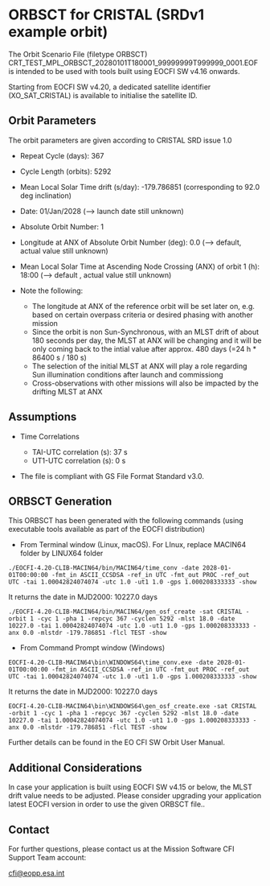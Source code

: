 # ORBSCT for CRISTAL (SRDv1 example orbit)
The Orbit Scenario File (filetype ORBSCT)
CRT_TEST_MPL_ORBSCT_20280101T180001_99999999T999999_0001.EOF
is intended to be used with tools built using EOCFI SW v4.16 onwards.


Starting from EOCFI SW v4.20, a dedicated satellite identifier (XO_SAT_CRISTAL) is available to initialise the satellite ID.

## Orbit Parameters
The orbit parameters are given according to CRISTAL SRD issue 1.0
- Repeat Cycle (days): 367

- Cycle Length (orbits): 5292

- Mean Local Solar Time drift (s/day): -179.786851 (corresponding to 92.0 deg inclination)

- Date: 01/Jan/2028 (--> launch date still unknown)

- Absolute Orbit Number: 1

- Longitude at ANX of Absolute Orbit Number (deg): 0.0 (--> default, actual value still unknown)

- Mean Local Solar Time at Ascending Node Crossing (ANX) of orbit 1 (h): 18:00 (--> default , actual value still unknown)

- Note the following:
    - The longitude at ANX of the reference orbit will be set later on, e.g. based on certain overpass criteria or desired phasing with another mission
    - Since the orbit is non Sun-Synchronous, with an MLST drift of about 180 seconds per day, the MLST at ANX will be changing and it will be only coming back to the intial value after approx. 480 days (=24 h * 86400 s / 180 s)
    - The selection of the initial MLST at ANX will play a role regarding Sun illumination conditions after launch and commissiong
    - Cross-observations with other missions will also be impacted by the drifting MLST at ANX

## Assumptions
- Time Correlations
    - TAI-UTC correlation (s): 37 s
    - UT1-UTC correlation (s): 0 s

- The file is compliant with GS File Format Standard v3.0.

## ORBSCT Generation
This ORBSCT has been generated with the following commands (using executable tools available as part of the EOCFI distribution)

- From Terminal window (Linux, macOS). For LInux, replace MACIN64 folder by LINUX64 folder
```$bash
./EOCFI-4.20-CLIB-MACIN64/bin/MACIN64/time_conv -date 2028-01-01T00:00:00 -fmt_in ASCII_CCSDSA -ref_in UTC -fmt_out PROC -ref_out UTC -tai 1.00042824074074 -utc 1.0 -ut1 1.0 -gps 1.000208333333 -show
```
It returns the date in MJD2000: 10227.0 days
```$bash
./EOCFI-4.20-CLIB-MACIN64/bin/MACIN64/gen_osf_create -sat CRISTAL -orbit 1 -cyc 1 -pha 1 -repcyc 367 -cyclen 5292 -mlst 18.0 -date 10227.0 -tai 1.00042824074074 -utc 1.0 -ut1 1.0 -gps 1.000208333333 -anx 0.0 -mlstdr -179.786851 -flcl TEST -show
```
- From Command Prompt  window (Windows)
```$bash
EOCFI-4.20-CLIB-MACIN64\bin\WINDOWS64\time_conv.exe -date 2028-01-01T00:00:00 -fmt_in ASCII_CCSDSA -ref_in UTC -fmt_out PROC -ref_out UTC -tai 1.00042824074074 -utc 1.0 -ut1 1.0 -gps 1.000208333333 -show
```
It returns the date in MJD2000: 10227.0 days
```$bash
EOCFI-4.20-CLIB-MACIN64\bin\WINDOWS64\gen_osf_create.exe -sat CRISTAL -orbit 1 -cyc 1 -pha 1 -repcyc 367 -cyclen 5292 -mlst 18.0 -date 10227.0 -tai 1.00042824074074 -utc 1.0 -ut1 1.0 -gps 1.000208333333 -anx 0.0 -mlstdr -179.786851 -flcl TEST -show
```
Further details can be found in the EO CFI SW Orbit User Manual.

## Additional Considerations
In case your application is built using EOCFI SW v4.15 or below, the MLST drift value needs to be adjusted.
Please consider upgrading your application latest EOCFI version in order to use the given ORBSCT file..

## Contact
For further questions, please contact us at the Mission Software CFI Support Team account:

cfi@eopp.esa.int
